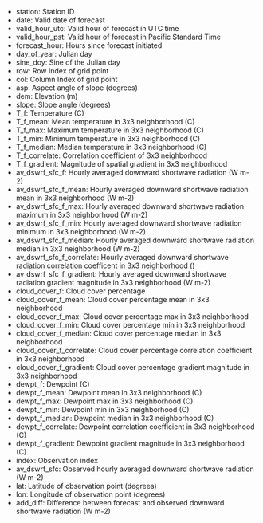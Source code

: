 * station: Station ID
* date: Valid date of forecast
* valid_hour_utc: Valid hour of forecast in UTC time
* valid_hour_pst: Valid hour of forecast in Pacific Standard Time
* forecast_hour: Hours since forecast initiated
* day_of_year: Julian day
* sine_doy: Sine of the Julian day
* row: Row Index of grid point
* col: Column Index of grid point
* asp: Aspect angle of slope (degrees)
* dem: Elevation (m)
* slope: Slope angle (degrees)
* T_f: Temperature (C)
* T_f_mean: Mean temperature in 3x3 neighborhood (C)
* T_f_max: Maximum temperature in 3x3 neighborhood (C)
* T_f_min: Minimum temperature in 3x3 neighborhood (C)
* T_f_median: Median temperature in 3x3 neighborhood (C)
* T_f_correlate: Correlation coefficient of 3x3 neighborhood 
* T_f_gradient: Magnitude of spatial gradient in 3x3 neighborhood
* av_dswrf_sfc_f: Hourly averaged downward shortwave radiation (W m-2)
* av_dswrf_sfc_f_mean: Hourly averaged downward shortwave radiation mean in 3x3 neighborhood (W m-2)
* av_dswrf_sfc_f_max: Hourly averaged downward shortwave radiation maximum in 3x3 neighborhood (W m-2)
* av_dswrf_sfc_f_min: Hourly averaged downward shortwave radiation minimum in 3x3 neighborhood (W m-2)
* av_dswrf_sfc_f_median: Hourly averaged downward shortwave radiation median in 3x3 neighborhood (W m-2)
* av_dswrf_sfc_f_correlate: Hourly averaged downward shortwave radiation correlation coefficent in 3x3 neighborhood ()
* av_dswrf_sfc_f_gradient: Hourly averaged downward shortwave radiation gradient magnitude in 3x3 neighborhood (W m-2)
* cloud_cover_f: Cloud cover percentage
* cloud_cover_f_mean: Cloud cover percentage mean in 3x3 neighborhood
* cloud_cover_f_max: Cloud cover percentage max in 3x3 neighborhood
* cloud_cover_f_min: Cloud cover percentage min in 3x3 neighborhood
* cloud_cover_f_median: Cloud cover percentage median in 3x3 neighborhood
* cloud_cover_f_correlate: Cloud cover percentage correlation coefficient in 3x3 neighborhood
* cloud_cover_f_gradient: Cloud cover percentage gradient magnitude in 3x3 neighborhood
* dewpt_f: Dewpoint (C)
* dewpt_f_mean: Dewpoint mean in 3x3 neighborhood (C)
* dewpt_f_max: Dewpoint max in 3x3 neighborhood (C)
* dewpt_f_min: Dewpoint min in 3x3 neighborhood (C)
* dewpt_f_median: Dewpoint median in 3x3 neighborhood (C)
* dewpt_f_correlate: Dewpoint correlation coefficient in 3x3 neighborhood (C)
* dewpt_f_gradient: Dewpoint gradient magnitude in 3x3 neighborhood (C)
* index: Observation index
* av_dswrf_sfc: Observed hourly averaged downward shortwave radiation (W m-2) 
* lat: Latitude of observation point (degrees)
* lon: Longitude of observation point (degrees)
* add_diff: Difference between forecast and observed downward shortwave radiation (W m-2)
